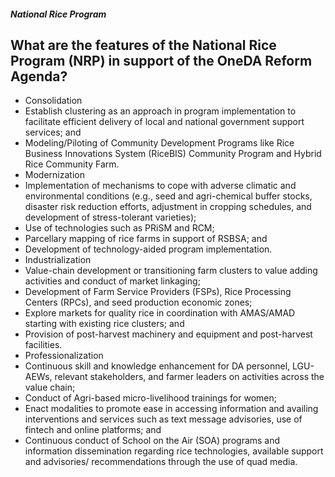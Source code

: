 ##### National Rice Program

## What are the features of the National Rice Program (NRP) in support of the OneDA Reform Agenda?


 - Consolidation
 - Establish clustering as an approach in program implementation to facilitate efficient delivery of local and national government support services; and
 - Modeling/Piloting of Community Development Programs like Rice Business Innovations System (RiceBIS) Community Program and Hybrid Rice Community Farm.
 - Modernization
 - Implementation of mechanisms to cope with adverse climatic and environmental conditions (e.g., seed and agri-chemical buffer stocks, disaster risk reduction efforts, adjustment in cropping schedules, and development of stress-tolerant varieties);
 - Use of technologies such as PRiSM and RCM;
 - Parcellary mapping of rice farms in support of RSBSA; and
 - Development of technology-aided program implementation.
 - Industrialization
 - Value-chain development or transitioning farm clusters to value adding activities and conduct of market linkaging;
 - Development of Farm Service Providers (FSPs), Rice Processing Centers (RPCs), and seed production economic zones;
 - Explore markets for quality rice in coordination with AMAS/AMAD starting with existing rice clusters; and
 - Provision of  post-harvest machinery and equipment and post-harvest facilities.
 - Professionalization
 - Continuous skill and knowledge enhancement for DA personnel, LGU-AEWs, relevant stakeholders, and farmer leaders on activities across the value chain;
 - Conduct of Agri-based micro-livelihood trainings for women;
 - Enact modalities to promote ease in accessing information and availing interventions and services such as text message advisories, use of fintech and online platforms; and
 - Continuous conduct of School on the Air (SOA) programs and information dissemination regarding rice technologies, available support and advisories/ recommendations through the use of quad media.
